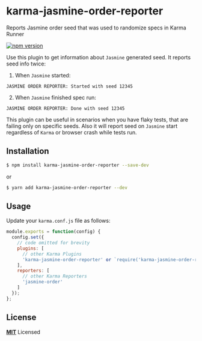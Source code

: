 # karma-jasmine-order-reporter

Reports Jasmine order seed that was used to randomize specs in Karma Runner

[![npm version](https://badge.fury.io/js/karma-jasmine-order-reporter.svg)](//npmjs.com/package/karma-jasmine-order-reporter)

Use this plugin to get information about `Jasmine` generated seed. It reports seed info twice:

1) When `Jasmine` started:
```
JASMINE ORDER REPORTER: Started with seed 12345
```

2) When `Jasmine` finished spec run:
```
JASMINE ORDER REPORTER: Done with seed 12345
```

This plugin can be useful in scenarios when you have flaky tests, that are failing only on specific seeds.
Also it will report seed on `Jasmine` start regardless of `Karma` or browser crash while tests run.

## Installation

```bash
$ npm install karma-jasmine-order-reporter --save-dev
```

or

```bash
$ yarn add karma-jasmine-order-reporter --dev
```

## Usage

Update your `karma.conf.js` file as follows:

```js
module.exports = function(config) {
  config.set({
    // code omitted for brevity
    plugins: [
      // other Karma Plugins
      'karma-jasmine-order-reporter' or `require('karma-jasmine-order-reporter')`
    ],
    reporters: [
      // other Karma Reporters
      'jasmine-order'
    ]
  });
};
```

## License

**[MIT](LICENSE)** Licensed
